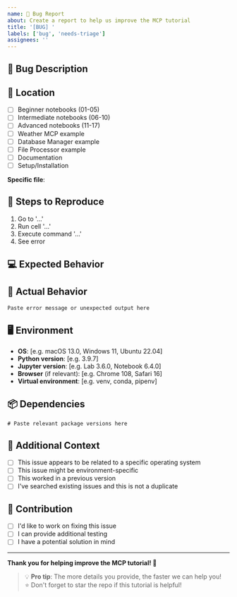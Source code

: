 ```yaml
---
name: 🐛 Bug Report
about: Create a report to help us improve the MCP tutorial
title: '[BUG] '
labels: ['bug', 'needs-triage']
assignees: ''
---
```


## 🐛 Bug Description
<!-- A clear and concise description of what the bug is -->

## 📍 Location
<!-- Which part of the tutorial is affected? -->
- [ ] Beginner notebooks (01-05)
- [ ] Intermediate notebooks (06-10)  
- [ ] Advanced notebooks (11-17)
- [ ] Weather MCP example
- [ ] Database Manager example
- [ ] File Processor example
- [ ] Documentation
- [ ] Setup/Installation

**Specific file**: <!-- e.g., notebooks/beginner/03_your_first_mcp.ipynb -->

## 🔄 Steps to Reproduce
<!-- Steps to reproduce the behavior -->
1. Go to '...'
2. Run cell '...'
3. Execute command '...'
4. See error

## 💻 Expected Behavior
<!-- A clear description of what you expected to happen -->

## 📸 Actual Behavior
<!-- What actually happened? Include error messages, screenshots, etc. -->

```
Paste error message or unexpected output here
```

## 🖥️ Environment
<!-- Please complete the following information -->
- **OS**: [e.g. macOS 13.0, Windows 11, Ubuntu 22.04]
- **Python version**: [e.g. 3.9.7]
- **Jupyter version**: [e.g. Lab 3.6.0, Notebook 6.4.0]
- **Browser** (if relevant): [e.g. Chrome 108, Safari 16]
- **Virtual environment**: [e.g. venv, conda, pipenv]

## 📦 Dependencies
<!-- If relevant, paste the output of: pip list | grep -E "(mcp|jupyter|fastapi)" -->
```
# Paste relevant package versions here
```

## 🔧 Additional Context
<!-- Add any other context about the problem here -->
- [ ] This issue appears to be related to a specific operating system
- [ ] This issue might be environment-specific
- [ ] This worked in a previous version
- [ ] I've searched existing issues and this is not a duplicate

## 🤝 Contribution
<!-- Optional: Are you willing to help fix this? -->
- [ ] I'd like to work on fixing this issue
- [ ] I can provide additional testing
- [ ] I have a potential solution in mind

---

**Thank you for helping improve the MCP tutorial! 🙏**

> 💡 **Pro tip**: The more details you provide, the faster we can help you!  
> ⭐ Don't forget to star the repo if this tutorial is helpful! 
